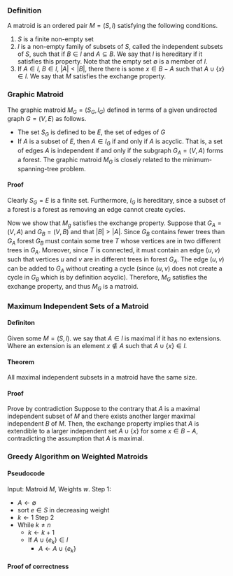 ### Definition
A matroid is an ordered pair $M = (S, l)$ satisfying the following conditions.
1) $S$ is a finite non-empty set
2) $l$ is a non-empty family of subsets of $S$, called the independent subsets of $S$, such that if $B \in l$ and $A \subseteq B$. We say that $l$ is hereditary if it satisfies this property. Note that the empty set $\emptyset$ is a member of $l$. 
3) If $A \in l$, $B \in l$, $|A| < |B|$, there there is some $x \in B - A$ such that $A \cup \{x\} \in l$. We say that $M$ satisfies the exchange property.
### Graphic Matroid
The graphic matroid $M_G = (S_G, l_G)$ defined in terms of a given undirected graph $G = (V,E)$ as follows.
- The set $S_G$ is defined to be $E$, the set of edges of $G$
- If $A$ is a subset of $E$, then $A \in l_G$ if and only if $A$ is acyclic. That is, a set of edges $A$ is independent if and only if the subgraph $G_A = (V, A)$ forms a forest.
The graphic matroid $M_G$ is closely related to the minimum-spanning-tree problem.
#### Proof
Clearly $S_G = E$ is a finite set. Furthermore, $l_G$ is hereditary, since a subset of a forest is a forest as removing an edge cannot create cycles.

Now we show that $M_g$ satisfies the exchange property. Suppose that $G_A = (V, A)$ and $G_B = (V, B)$ and that $|B| > |A|$. Since $G_B$ contains fewer trees than $G_A$ forest $G_B$ must contain some tree $T$ whose vertices are in two different trees in $G_A$. Moreover, since $T$ is connected, it must contain an edge $(u,v)$ such that vertices $u$ and $v$ are in different trees in forest $G_A$. The edge $(u,v)$ can be added to $G_A$ without creating a cycle (since $(u,v)$ does not create a cycle in $G_B$ which is by definition acyclic). Therefore, $M_G$ satisfies the exchange property, and thus $M_G$ is a matroid.


### Maximum Independent Sets of a Matroid
#### Definiton
Given some $M = (S, l)$. we say that $A \in l$ is maximal if it has no extensions. Where an extension is an element $x \not \in A$ such that $A \cup \{x\} \in l$. 
#### Theorem
All maximal independent subsets in a matroid have the same size. 
#### Proof
Prove by contradiction
Suppose to the contrary that $A$ is a maximal independent subset of $M$ and there exists another larger maximal independent $B$ of $M$. Then, the exchange property implies that $A$ is extendible to a larger independent set $A \cup \{x\}$ for some $x \in B - A$, contradicting the assumption that $A$ is maximal.
### Greedy Algorithm on Weighted Matroids

#### Pseudocode
Input: Matroid $M$, Weights $w$.
Step 1:
- $A \leftarrow \emptyset$
- sort $e \in S$ in decreasing weight
- $k \leftarrow 1$
Step 2
- While $k \neq n$
	- $k \leftarrow k + 1$
	- If $A \cup \{e_k\} \in l$
		- $A \leftarrow A \cup \{e_k\}$
#### Proof of correctness

